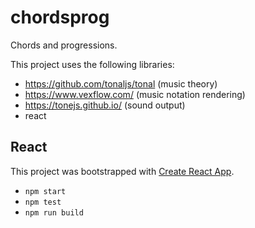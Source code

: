 chordsprog
==========

Chords and progressions.

This project uses the following libraries:

 - https://github.com/tonaljs/tonal (music theory)
 - https://www.vexflow.com/ (music notation rendering)
 - https://tonejs.github.io/ (sound output)
 - react


## React

This project was bootstrapped with [Create React App](https://github.com/facebook/create-react-app).

 - `npm start`
 - `npm test`
 - `npm run build`
